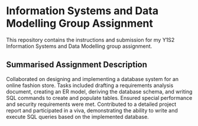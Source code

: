 # Information Systems and Data Modelling Group Assignment
This repository contains the instructions and submission for my Y1S2 Information Systems and Data Modelling group assignment.

## Summarised Assignment Description
Collaborated on designing and implementing a database system for an online fashion store. Tasks included drafting a requirements analysis document, creating an ER model, deriving the database schema, and writing SQL commands to create and populate tables. Ensured special performance and security requirements were met. Contributed to a detailed project report and participated in a viva, demonstrating the ability to write and execute SQL queries based on the implemented database.
